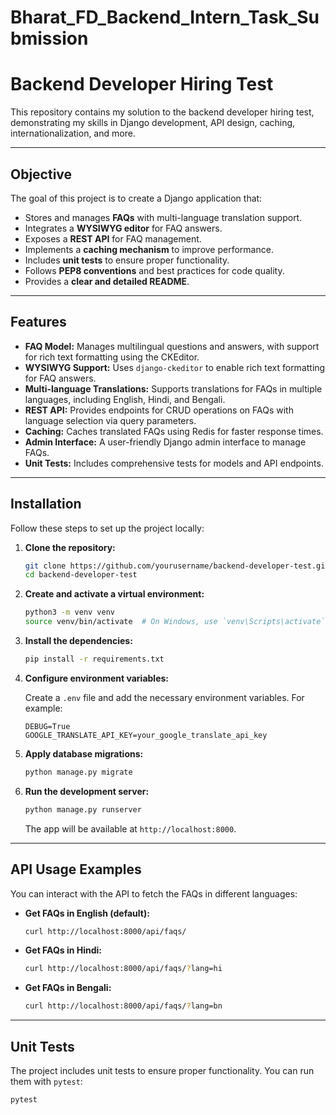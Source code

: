 # Bharat_FD_Backend_Intern_Task_Submission

# Backend Developer Hiring Test

This repository contains my solution to the backend developer hiring test, demonstrating my skills in Django development, API design, caching, internationalization, and more.

---

## Objective

The goal of this project is to create a Django application that:

- Stores and manages **FAQs** with multi-language translation support.
- Integrates a **WYSIWYG editor** for FAQ answers.
- Exposes a **REST API** for FAQ management.
- Implements a **caching mechanism** to improve performance.
- Includes **unit tests** to ensure proper functionality.
- Follows **PEP8 conventions** and best practices for code quality.
- Provides a **clear and detailed README**.

---

## Features

- **FAQ Model:** Manages multilingual questions and answers, with support for rich text formatting using the CKEditor.
- **WYSIWYG Support:** Uses `django-ckeditor` to enable rich text formatting for FAQ answers.
- **Multi-language Translations:** Supports translations for FAQs in multiple languages, including English, Hindi, and Bengali.
- **REST API:** Provides endpoints for CRUD operations on FAQs with language selection via query parameters.
- **Caching:** Caches translated FAQs using Redis for faster response times.
- **Admin Interface:** A user-friendly Django admin interface to manage FAQs.
- **Unit Tests:** Includes comprehensive tests for models and API endpoints.

---

## Installation

Follow these steps to set up the project locally:

1. **Clone the repository:**

    ```bash
    git clone https://github.com/yourusername/backend-developer-test.git
    cd backend-developer-test
    ```

2. **Create and activate a virtual environment:**

    ```bash
    python3 -m venv venv
    source venv/bin/activate  # On Windows, use `venv\Scripts\activate`
    ```

3. **Install the dependencies:**

    ```bash
    pip install -r requirements.txt
    ```

4. **Configure environment variables:**

    Create a `.env` file and add the necessary environment variables. For example:

    ```env
    DEBUG=True
    GOOGLE_TRANSLATE_API_KEY=your_google_translate_api_key
    ```

5. **Apply database migrations:**

    ```bash
    python manage.py migrate
    ```

6. **Run the development server:**

    ```bash
    python manage.py runserver
    ```

    The app will be available at `http://localhost:8000`.

---

## API Usage Examples

You can interact with the API to fetch the FAQs in different languages:

- **Get FAQs in English (default):**

    ```bash
    curl http://localhost:8000/api/faqs/
    ```

- **Get FAQs in Hindi:**

    ```bash
    curl http://localhost:8000/api/faqs/?lang=hi
    ```

- **Get FAQs in Bengali:**

    ```bash
    curl http://localhost:8000/api/faqs/?lang=bn
    ```

---


## Unit Tests

The project includes unit tests to ensure proper functionality. You can run them with `pytest`:

```bash
pytest
